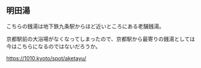 ## 明田湯

こちらの銭湯は地下鉄九条駅からほど近いところにある老舗銭湯。

京都駅前の大浴場がなくなってしまったので、京都駅から最寄りの銭湯としては今はこちらになるのではないだろうか。



https://1010.kyoto/spot/aketayu/